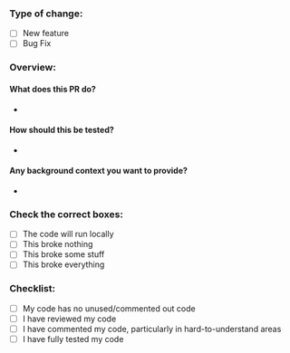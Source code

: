 ### Type of change:
  - [ ] New feature  
  - [ ] Bug Fix  

### Overview:

#### What does this PR do?
- 

#### How should this be tested?
- 

#### Any background context you want to provide?
-


### Check the correct boxes:
  - [ ] The code will run locally  
  - [ ] This broke nothing  
  - [ ] This broke some stuff  
  - [ ] This broke everything  

### Checklist:
  - [ ] My code has no unused/commented out code  
  - [ ] I have reviewed my code  
  - [ ] I have commented my code, particularly in hard-to-understand areas  
  - [ ] I have fully tested my code
